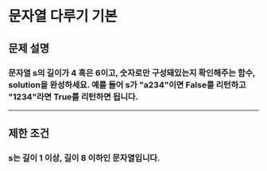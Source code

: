 # 문자열 다루기 기본
## 문제 설명
### 문자열 s의 길이가 4 혹은 6이고, 숫자로만 구성돼있는지 확인해주는 함수, solution을 완성하세요. 예를 들어 s가 "a234"이면 False를 리턴하고 "1234"라면 True를 리턴하면 됩니다.
***
## 제한 조건
### s는 길이 1 이상, 길이 8 이하인 문자열입니다.